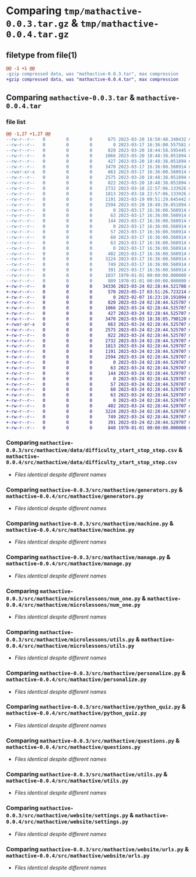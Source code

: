 # Comparing `tmp/mathactive-0.0.3.tar.gz` & `tmp/mathactive-0.0.4.tar.gz`

## filetype from file(1)

```diff
@@ -1 +1 @@
-gzip compressed data, was "mathactive-0.0.3.tar", max compression
+gzip compressed data, was "mathactive-0.0.4.tar", max compression
```

## Comparing `mathactive-0.0.3.tar` & `mathactive-0.0.4.tar`

### file list

```diff
@@ -1,27 +1,27 @@
--rw-r--r--   0        0        0      675 2023-03-20 18:50:48.348432 mathactive-0.0.3/pyproject.toml
--rw-r--r--   0        0        0        0 2023-03-17 16:36:00.557581 mathactive-0.0.3/src/mathactive/__init__.py
--rw-r--r--   0        0        0      820 2023-03-20 18:44:58.595445 mathactive-0.0.3/src/mathactive/data/difficulty_start_stop_step.csv
--rw-r--r--   0        0        0     1066 2023-03-20 18:48:38.051894 mathactive-0.0.3/src/mathactive/generators.py
--rw-r--r--   0        0        0      427 2023-03-20 18:48:38.051894 mathactive-0.0.3/src/mathactive/hints.py
--rw-r--r--   0        0        0     3470 2023-03-17 16:36:00.560914 mathactive-0.0.3/src/mathactive/machine.py
--rwxr-xr-x   0        0        0      663 2023-03-17 16:36:00.560914 mathactive-0.0.3/src/mathactive/manage.py
--rw-r--r--   0        0        0     2575 2023-03-20 18:48:38.051894 mathactive-0.0.3/src/mathactive/microlessons/num_one.py
--rw-r--r--   0        0        0      822 2023-03-20 18:48:38.051894 mathactive-0.0.3/src/mathactive/microlessons/utils.py
--rw-r--r--   0        0        0     2732 2023-03-18 22:57:06.133926 mathactive-0.0.3/src/mathactive/personalize.py
--rw-r--r--   0        0        0     1813 2023-03-18 22:57:06.133926 mathactive-0.0.3/src/mathactive/python_quiz.py
--rw-r--r--   0        0        0     1191 2023-03-19 09:51:29.645442 mathactive-0.0.3/src/mathactive/questions.py
--rw-r--r--   0        0        0     2594 2023-03-20 18:48:38.051894 mathactive-0.0.3/src/mathactive/utils.py
--rw-r--r--   0        0        0        0 2023-03-17 16:36:00.560914 mathactive-0.0.3/src/mathactive/webapp/__init__.py
--rw-r--r--   0        0        0       63 2023-03-17 16:36:00.560914 mathactive-0.0.3/src/mathactive/webapp/admin.py
--rw-r--r--   0        0        0      144 2023-03-17 16:36:00.560914 mathactive-0.0.3/src/mathactive/webapp/apps.py
--rw-r--r--   0        0        0        0 2023-03-17 16:36:00.560914 mathactive-0.0.3/src/mathactive/webapp/migrations/__init__.py
--rw-r--r--   0        0        0       57 2023-03-17 16:36:00.560914 mathactive-0.0.3/src/mathactive/webapp/models.py
--rw-r--r--   0        0        0       60 2023-03-17 16:36:00.560914 mathactive-0.0.3/src/mathactive/webapp/tests.py
--rw-r--r--   0        0        0       63 2023-03-17 16:36:00.560914 mathactive-0.0.3/src/mathactive/webapp/views.py
--rw-r--r--   0        0        0        0 2023-03-17 16:36:00.560914 mathactive-0.0.3/src/mathactive/website/__init__.py
--rw-r--r--   0        0        0      402 2023-03-17 16:36:00.560914 mathactive-0.0.3/src/mathactive/website/asgi.py
--rw-r--r--   0        0        0     3224 2023-03-17 16:36:00.560914 mathactive-0.0.3/src/mathactive/website/settings.py
--rw-r--r--   0        0        0      749 2023-03-17 16:36:00.560914 mathactive-0.0.3/src/mathactive/website/urls.py
--rw-r--r--   0        0        0      391 2023-03-17 16:36:00.560914 mathactive-0.0.3/src/mathactive/website/wsgi.py
--rw-r--r--   0        0        0     1037 1970-01-01 00:00:00.000000 mathactive-0.0.3/setup.py
--rw-r--r--   0        0        0      809 1970-01-01 00:00:00.000000 mathactive-0.0.3/PKG-INFO
+-rw-r--r--   0        0        0    34336 2023-03-24 02:28:44.521708 mathactive-0.0.4/LICENSE.md
+-rw-r--r--   0        0        0      570 2023-05-17 03:51:26.723214 mathactive-0.0.4/pyproject.toml
+-rw-r--r--   0        0        0        0 2023-02-07 16:23:10.191094 mathactive-0.0.4/src/mathactive/__init__.py
+-rw-r--r--   0        0        0      820 2023-03-24 02:28:44.525707 mathactive-0.0.4/src/mathactive/data/difficulty_start_stop_step.csv
+-rw-r--r--   0        0        0     1066 2023-03-24 02:28:44.525707 mathactive-0.0.4/src/mathactive/generators.py
+-rw-r--r--   0        0        0      427 2023-03-24 02:28:44.525707 mathactive-0.0.4/src/mathactive/hints.py
+-rw-r--r--   0        0        0     3470 2023-03-03 18:38:05.790120 mathactive-0.0.4/src/mathactive/machine.py
+-rwxr-xr-x   0        0        0      663 2023-03-24 02:28:44.525707 mathactive-0.0.4/src/mathactive/manage.py
+-rw-r--r--   0        0        0     2575 2023-03-24 02:28:44.525707 mathactive-0.0.4/src/mathactive/microlessons/num_one.py
+-rw-r--r--   0        0        0      822 2023-03-24 02:28:44.525707 mathactive-0.0.4/src/mathactive/microlessons/utils.py
+-rw-r--r--   0        0        0     2732 2023-03-24 02:28:44.529707 mathactive-0.0.4/src/mathactive/personalize.py
+-rw-r--r--   0        0        0     1813 2023-03-24 02:28:44.529707 mathactive-0.0.4/src/mathactive/python_quiz.py
+-rw-r--r--   0        0        0     1191 2023-03-24 02:28:44.529707 mathactive-0.0.4/src/mathactive/questions.py
+-rw-r--r--   0        0        0     2594 2023-03-24 02:28:44.529707 mathactive-0.0.4/src/mathactive/utils.py
+-rw-r--r--   0        0        0        0 2023-03-24 02:28:44.529707 mathactive-0.0.4/src/mathactive/webapp/__init__.py
+-rw-r--r--   0        0        0       63 2023-03-24 02:28:44.529707 mathactive-0.0.4/src/mathactive/webapp/admin.py
+-rw-r--r--   0        0        0      144 2023-03-24 02:28:44.529707 mathactive-0.0.4/src/mathactive/webapp/apps.py
+-rw-r--r--   0        0        0        0 2023-03-24 02:28:44.529707 mathactive-0.0.4/src/mathactive/webapp/migrations/__init__.py
+-rw-r--r--   0        0        0       57 2023-03-24 02:28:44.529707 mathactive-0.0.4/src/mathactive/webapp/models.py
+-rw-r--r--   0        0        0       60 2023-03-24 02:28:44.529707 mathactive-0.0.4/src/mathactive/webapp/tests.py
+-rw-r--r--   0        0        0       63 2023-03-24 02:28:44.529707 mathactive-0.0.4/src/mathactive/webapp/views.py
+-rw-r--r--   0        0        0        0 2023-03-24 02:28:44.529707 mathactive-0.0.4/src/mathactive/website/__init__.py
+-rw-r--r--   0        0        0      402 2023-03-24 02:28:44.529707 mathactive-0.0.4/src/mathactive/website/asgi.py
+-rw-r--r--   0        0        0     3224 2023-03-24 02:28:44.529707 mathactive-0.0.4/src/mathactive/website/settings.py
+-rw-r--r--   0        0        0      749 2023-03-24 02:28:44.529707 mathactive-0.0.4/src/mathactive/website/urls.py
+-rw-r--r--   0        0        0      391 2023-03-24 02:28:44.529707 mathactive-0.0.4/src/mathactive/website/wsgi.py
+-rw-r--r--   0        0        0      840 1970-01-01 00:00:00.000000 mathactive-0.0.4/PKG-INFO
```

### Comparing `mathactive-0.0.3/src/mathactive/data/difficulty_start_stop_step.csv` & `mathactive-0.0.4/src/mathactive/data/difficulty_start_stop_step.csv`

 * *Files identical despite different names*

### Comparing `mathactive-0.0.3/src/mathactive/generators.py` & `mathactive-0.0.4/src/mathactive/generators.py`

 * *Files identical despite different names*

### Comparing `mathactive-0.0.3/src/mathactive/machine.py` & `mathactive-0.0.4/src/mathactive/machine.py`

 * *Files identical despite different names*

### Comparing `mathactive-0.0.3/src/mathactive/manage.py` & `mathactive-0.0.4/src/mathactive/manage.py`

 * *Files identical despite different names*

### Comparing `mathactive-0.0.3/src/mathactive/microlessons/num_one.py` & `mathactive-0.0.4/src/mathactive/microlessons/num_one.py`

 * *Files identical despite different names*

### Comparing `mathactive-0.0.3/src/mathactive/microlessons/utils.py` & `mathactive-0.0.4/src/mathactive/microlessons/utils.py`

 * *Files identical despite different names*

### Comparing `mathactive-0.0.3/src/mathactive/personalize.py` & `mathactive-0.0.4/src/mathactive/personalize.py`

 * *Files identical despite different names*

### Comparing `mathactive-0.0.3/src/mathactive/python_quiz.py` & `mathactive-0.0.4/src/mathactive/python_quiz.py`

 * *Files identical despite different names*

### Comparing `mathactive-0.0.3/src/mathactive/questions.py` & `mathactive-0.0.4/src/mathactive/questions.py`

 * *Files identical despite different names*

### Comparing `mathactive-0.0.3/src/mathactive/utils.py` & `mathactive-0.0.4/src/mathactive/utils.py`

 * *Files identical despite different names*

### Comparing `mathactive-0.0.3/src/mathactive/website/settings.py` & `mathactive-0.0.4/src/mathactive/website/settings.py`

 * *Files identical despite different names*

### Comparing `mathactive-0.0.3/src/mathactive/website/urls.py` & `mathactive-0.0.4/src/mathactive/website/urls.py`

 * *Files identical despite different names*

